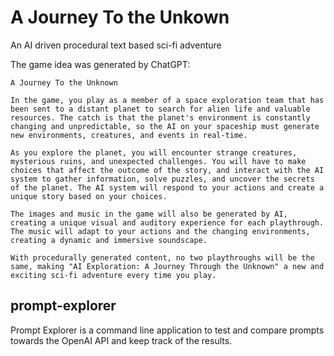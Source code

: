 # A Journey To the Unkown

An AI driven procedural text based sci-fi adventure

The game idea was generated by ChatGPT:

```
A Journey To the Unknown

In the game, you play as a member of a space exploration team that has been sent to a distant planet to search for alien life and valuable resources. The catch is that the planet's environment is constantly changing and unpredictable, so the AI on your spaceship must generate new environments, creatures, and events in real-time.

As you explore the planet, you will encounter strange creatures, mysterious ruins, and unexpected challenges. You will have to make choices that affect the outcome of the story, and interact with the AI system to gather information, solve puzzles, and uncover the secrets of the planet. The AI system will respond to your actions and create a unique story based on your choices.

The images and music in the game will also be generated by AI, creating a unique visual and auditory experience for each playthrough. The music will adapt to your actions and the changing environments, creating a dynamic and immersive soundscape.

With procedurally generated content, no two playthroughs will be the same, making "AI Exploration: A Journey Through the Unknown" a new and exciting sci-fi adventure every time you play.
```

## prompt-explorer

Prompt Explorer is a command line application to test and compare prompts towards the OpenAI API and keep track of the results.
